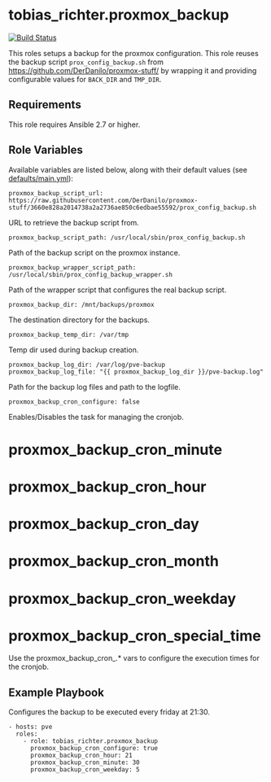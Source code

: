 # tobias_richter.proxmox_backup

[![Build Status](https://travis-ci.org/tobias-richter/ansible-proxmox-backup.svg?branch=master)](https://travis-ci.org/tobias-richter/ansible-proxmox-backup)

This roles setups a backup for the proxmox configuration.
This role reuses the backup script `prox_config_backup.sh` from <https://github.com/DerDanilo/proxmox-stuff/> by 
wrapping it and providing configurable values for `BACK_DIR` and `TMP_DIR`.

## Requirements

This role requires Ansible 2.7 or higher.

## Role Variables

Available variables are listed below, along with their default values (see [defaults/main.yml](defaults/main.yml)):

    proxmox_backup_script_url: https://raw.githubusercontent.com/DerDanilo/proxmox-stuff/3660e828a2014738a2a2736ae850c6edbae55592/prox_config_backup.sh

URL to retrieve the backup script from.

    proxmox_backup_script_path: /usr/local/sbin/prox_config_backup.sh

Path of the backup script on the proxmox instance.

    proxmox_backup_wrapper_script_path: /usr/local/sbin/prox_config_backup_wrapper.sh

Path of the wrapper script that configures the real backup script.

    proxmox_backup_dir: /mnt/backups/proxmox

The destination directory for the backups.

    proxmox_backup_temp_dir: /var/tmp

Temp dir used during backup creation.

    proxmox_backup_log_dir: /var/log/pve-backup
    proxmox_backup_log_file: "{{ proxmox_backup_log_dir }}/pve-backup.log"

Path for the backup log files and path to the logfile.

    proxmox_backup_cron_configure: false

Enables/Disables the task for managing the cronjob.

# proxmox_backup_cron_minute
# proxmox_backup_cron_hour
# proxmox_backup_cron_day
# proxmox_backup_cron_month
# proxmox_backup_cron_weekday
# proxmox_backup_cron_special_time

Use the proxmox_backup_cron_.* vars to configure the execution times for the cronjob.

## Example Playbook

Configures the backup to be executed every friday at 21:30.

    - hosts: pve
	  roles:
	    - role: tobias_richter.proxmox_backup
	      proxmox_backup_cron_configure: true
	      proxmox_backup_cron_hour: 21
	      proxmox_backup_cron_minute: 30
	      proxmox_backup_cron_weekday: 5
	      